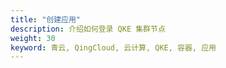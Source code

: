 ```yaml
---
title: "创建应用"
description: 介绍如何登录 QKE 集群节点
weight: 30
keyword: 青云, QingCloud, 云计算, QKE, 容器, 应用
---
```


